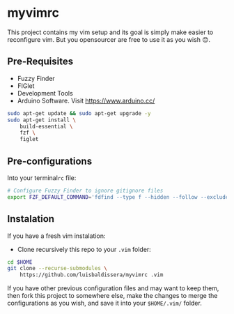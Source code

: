 # myvimrc

This project contains my vim setup and its goal is simply make easier to
reconfigure vim. But you opensourcer are free to use it as you wish 😊.

## Pre-Requisites

* Fuzzy Finder
* FIGlet
* Development Tools
* Arduino Software. Visit https://www.arduino.cc/

```sh
sudo apt-get update && sudo apt-get upgrade -y
sudo apt-get install \
    build-essential \
    fzf \
    figlet
```

## Pre-configurations

Into your terminal`rc` file:

```sh
# Configure Fuzzy Finder to ignore gitignore files
export FZF_DEFAULT_COMMAND='fdfind --type f --hidden --follow --exclude .git'
```

## Instalation

If you have a fresh vim instalation:

* Clone recursively this repo to your `.vim` folder:

```sh
cd $HOME
git clone --recurse-submodules \
    https://github.com/luisbaldissera/myvimrc .vim
```

If you have other previous configuration files and may want to keep them, then
fork this project to somewhere else, make the changes to merge the
configurations as you wish, and save it into your `$HOME/.vim/` folder.
